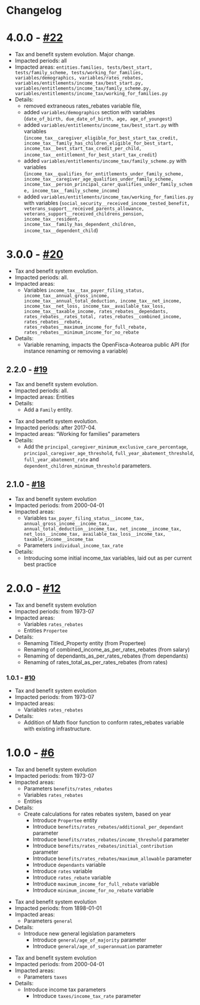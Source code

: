# Changelog

# 4.0.0 - [#22](https://github.com/ServiceInnovationLab/openfisca-aotearoa/pull/22)

* Tax and benefit system evolution. Major change.
* Impacted periods: all
* Impacted areas: `entities.families, tests/best_start, tests/family_scheme, tests/working_for_families, variables/demographics, variables/rates_rebates, variables/entitlements/income_tax/best_start.py, variables/entitlements/income_tax/family_scheme.py, variables/entitlements/income_tax/working_for_families.py`
* Details:
  - removed extraneous rates_rebates variable file,
  - added `variables/demographics` section with variables (`date_of_birth, due_date_of_birth, age, age_of_youngest`)
  - added `variables/entitlements/income_tax/best_start.py` with variables (`income_tax__caregiver_eligible_for_best_start_tax_credit, income_tax__family_has_children_eligible_for_best_start, income_tax__best_start_tax_credit_per_child,  income_tax__entitlement_for_best_start_tax_credit`)
  - added `variables/entitlements/income_tax/family_scheme.py` with variables (`income_tax__qualifies_for_entitlements_under_family_scheme, income_tax__caregiver_age_qualifies_under_family_scheme, income_tax__person_principal_carer_qualifies_under_family_scheme, income_tax__family_scheme_income`)
  - added `variables/entitlements/income_tax/working_for_families.py` with variables (`social_security__received_income_tested_benefit, veterans_support__received_parents_allowance, veterans_support__received_childrens_pension, income_tax__resident, income_tax__family_has_dependent_children, income_tax__dependent_child`)

# 3.0.0 - [#20](https://github.com/ServiceInnovationLab/openfisca-aotearoa/pull/20)

* Tax and benefit system evolution.
* Impacted periods: all.
* Impacted areas:
  - Variables `income_tax__tax_payer_filing_status, income_tax__annual_gross_income, income_tax__annual_total_deduction, income_tax__net_income, income_tax__net_loss, income_tax__available_tax_loss, income_tax__taxable_income, rates_rebates__dependants, rates_rebates__rates_total, rates_rebates__combined_income, rates_rebates__rebate, rates_rebates__maximum_income_for_full_rebate, rates_rebates__minimum_income_for_no_rebate`
* Details:
  - Variable renaming, impacts the OpenFisca-Aotearoa public API (for instance renaming or removing a variable)

## 2.2.0 - [#19](https://github.com/ServiceInnovationLab/openfisca-aotearoa/pull/19)

* Tax and benefit system evolution.
* Impacted periods: all.
* Impacted areas: Entities
* Details:
  - Add a `Family` entity.
<!-- -->
* Tax and benefit system evolution.
* Impacted periods: after 2017-04.
* Impacted areas: “Working for families” parameters
* Details:
  - Add the `principal_caregiver_minimum_exclusive_care_percentage`, `principal_caregiver_age_threshold`, `full_year_abatement_threshold`, `full_year_abatement_rate` and `dependent_children_minimum_threshold` parameters.

## 2.1.0 - [#18](https://github.com/ServiceInnovationLab/openfisca-aotearoa/pull/18)

* Tax and benefit system evolution
* Impacted periods: from 2000-04-01
* Impacted areas:
  - Variables `tax_payer_filing_status__income_tax, annual_gross_income__income_tax, annual_total_deduction__income_tax, net_income__income_tax, net_loss__income_tax, available_tax_loss__income_tax, taxable_income__income_tax`
  - Parameters `individual_income_tax_rate`
* Details:
  - Introducing some initial income_tax variables, laid out as per current best practice

# 2.0.0 - [#12](https://github.com/ServiceInnovationLab/openfisca-aotearoa/pull/12)

* Tax and benefit system evolution
* Impacted periods: from 1973-07
* Impacted areas:
  - Variables `rates_rebates`
  - Entities `Propertee`
* Details:
  - Renaming Titled_Property entity (from Propertee)
  - Renaming of combined_income_as_per_rates_rebates (from salary)
  - Renaming of dependants_as_per_rates_rebates (from dependants)
  - Renaming of rates_total_as_per_rates_rebates (from rates)


### 1.0.1 - [#10](https://github.com/ServiceInnovationLab/openfisca-aotearoa/pull/10)

* Tax and benefit system evolution
* Impacted periods: from 1973-07
* Impacted areas:
  - Variables `rates_rebates`
* Details:
  - Addition of Math floor function to conform rates_rebates variable with existing infrastructure.


# 1.0.0 - [#6](https://github.com/ServiceInnovationLab/openfisca-aotearoa/pull/6)

* Tax and benefit system evolution
* Impacted periods: from 1973-07
* Impacted areas:
  - Parameters `benefits/rates_rebates`
  - Variables `rates_rebates`
  - Entities
* Details:
  - Create calculations for rates rebates system, based on year
    - Introduce `Propertee` entity
    - Introduce `benefits/rates_rebates/additional_per_dependant` parameter
    - Introduce `benefits/rates_rebates/income_threshold` parameter
    - Introduce `benefits/rates_rebates/initial_contribution` parameter
    - Introduce `benefits/rates_rebates/maximum_allowable` parameter
    - Introduce `dependants` variable
    - Introduce `rates` variable
    - Introduce `rates_rebate` variable
    - Introduce `maximum_income_for_full_rebate` variable
    - Introduce `minimum_income_for_no_rebate` variable
<!-- -->
* Tax and benefit system evolution
* Impacted periods: from 1898-01-01
* Impacted areas:
  - Parameters `general`
* Details:
  - Introduce new general legislation parameters
    - Introduce `general/age_of_majority` parameter
    - Introduce `general/age_of_superannuation` parameter
<!-- -->
* Tax and benefit system evolution
* Impacted periods: from 2000-04-01
* Impacted areas:
  - Parameters `taxes`
* Details:
  - Introduce income tax parameters
    - Introduce `taxes/income_tax_rate` parameter
